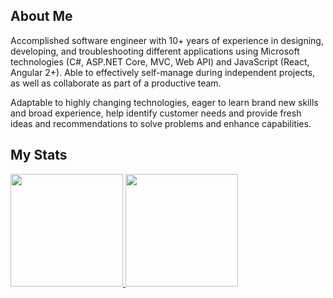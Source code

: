 ## About Me

Accomplished software engineer with 10+ years of experience in designing, developing, and troubleshooting different applications using Microsoft technologies (C#, ASP.NET Core, MVC, Web API) and JavaScript (React, Angular 2+). Able to effectively self-manage during independent projects, as well as collaborate as part of a productive team.

Adaptable to highly changing technologies, eager to learn brand new skills and broad experience, help identify customer needs and provide fresh ideas and recommendations to solve problems and enhance capabilities.

## My Stats
<p>
<a href="https://github.com/maxspncer">
  <img height="180em" src="https://github-readme-stats-eight-theta.vercel.app/api?username=smiledev1230&show_icons=true&theme=algolia&include_all_commits=true&count_private=true"/>
  <img height="180em" src="https://github-readme-stats-eight-theta.vercel.app/api/top-langs/?username=bradmacdonald58&layout=compact&langs_count=8&theme=algolia"/>
</a>
</p>
